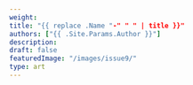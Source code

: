 ```yaml
---
weight:
title: "{{ replace .Name "-" " " | title }}"
authors: ["{{ .Site.Params.Author }}"]
description: 
draft: false
featuredImage: "/images/issue9/"
type: art
---
```

